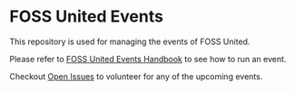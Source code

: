 # FOSS United Events

This repository is used for managing the events of FOSS United.

Please refer to [FOSS United Events Handbook](handbook/) to see how to run an event. 

Checkout [Open Issues](issues) to volunteer for any of the upcoming events.

